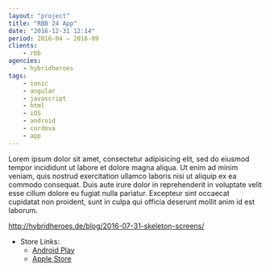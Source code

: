 ```yaml
---
layout: "project"
title: "RBB 24 App"
date: "2016-12-31 12:14"
period: 2016-04 – 2016-09
clients:
    - rbb
agencies:
    - hybridheroes
tags:
    - ionic
    - angular
    - javascript
    - html
    - iOS
    - android
    - cordova
    - app
---
```

Lorem ipsum dolor sit amet, consectetur adipisicing elit, sed do eiusmod tempor incididunt ut labore et dolore magna aliqua. Ut enim ad minim veniam, quis nostrud exercitation ullamco laboris nisi ut aliquip ex ea commodo consequat. Duis aute irure dolor in reprehenderit in voluptate velit esse cillum dolore eu fugiat nulla pariatur. Excepteur sint occaecat cupidatat non proident, sunt in culpa qui officia deserunt mollit anim id est laborum.

http://hybridheroes.de/blog/2016-07-31-skeleton-screens/

* Store Links:
    * [Android Play](https://play.google.com/store/apps/details?id=de.rbb.rbb24)
    * [Apple Store](https://itunes.apple.com/de/app/rbb-24/id1071853102?mt=8)
